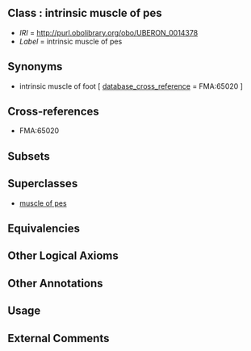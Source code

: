
## Class : intrinsic muscle of pes

 * *IRI* = http://purl.obolibrary.org/obo/UBERON_0014378
 * *Label* = intrinsic muscle of pes

## Synonyms

 * intrinsic muscle of foot [ [database_cross_reference](../../ef/oboInOwl#hasDbXref.md) = FMA:65020 ]

## Cross-references

 * FMA:65020

## Subsets


## Superclasses

 * [muscle of pes](../../UBERON/98/UBERON_0001498.md)

## Equivalencies


## Other Logical Axioms


## Other Annotations


## Usage


## External Comments


